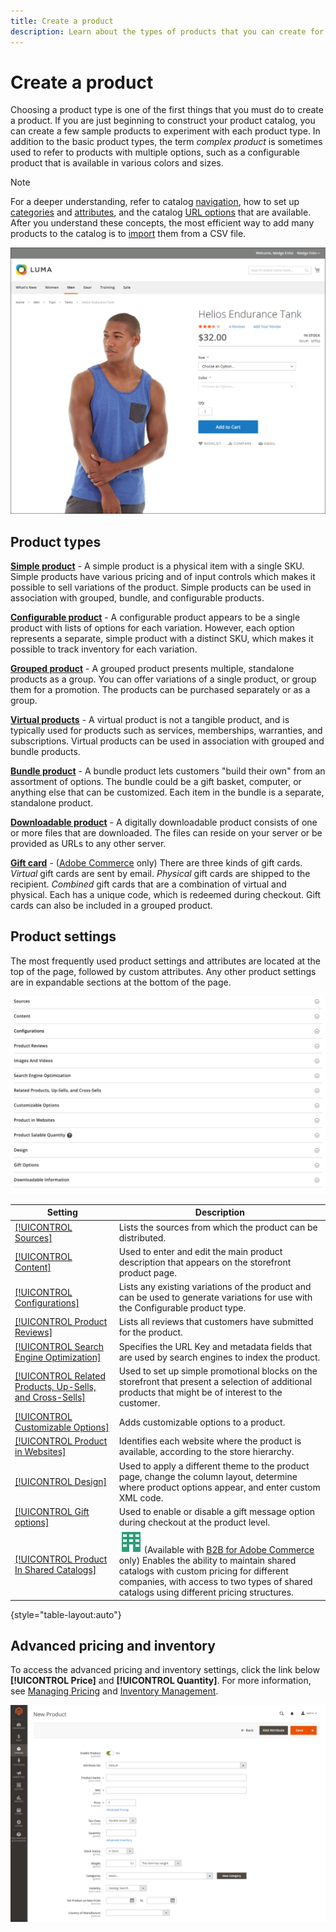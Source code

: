 ```yaml
---
title: Create a product
description: Learn about the types of products that you can create for your catalog.
---
```

# Create a product

Choosing a product type is one of the first things that you must do to create a product. If you are just beginning to construct your product catalog, you can create a few sample products to experiment with each product type. In addition to the basic product types, the term _complex product_ is sometimes used to refer to products with multiple options, such as a configurable product that is available in various colors and sizes.

>[!NOTE]
>
>For a deeper understanding, refer to catalog [navigation](navigation.md), how to set up [categories](categories.md) and [attributes](product-attributes.md), and the catalog [URL options](catalog-urls.md) that are available. After you understand these concepts, the most efficient way to add many products to the catalog is to [import](https://docs.magento.com/user-guide/system/data-import.html) them from a CSV file.

![Product page on the storefront](./assets/storefront-product-page.png)<!-- zoom -->

## Product types

**[Simple product](product-create-simple.md)** - A simple product is a physical item with a single SKU. Simple products have various pricing and of input controls which makes it possible to sell variations of the product. Simple products can be used in association with grouped, bundle, and configurable products.

**[Configurable product](product-create-configurable.md)** - A configurable product appears to be a single product with lists of options for each variation. However, each option represents a separate, simple product with a distinct SKU, which makes it possible to track inventory for each variation.

**[Grouped product](product-create-grouped.md)** - A grouped product presents multiple, standalone products as a group. You can offer variations of a single product, or group them for a promotion. The products can be purchased separately or as a group.

**[Virtual products](product-create-virtual.md)** - A virtual product is not a tangible product, and is typically used for products such as services, memberships, warranties, and subscriptions. Virtual products can be used in association with grouped and bundle products.

**[Bundle product](product-create-bundle.md)**  - A bundle product lets customers "build their own" from an assortment of options. The bundle could be a gift basket, computer, or anything else that can be customized. Each item in the bundle is a separate, standalone product.

**[Downloadable product](product-create-downloadable.md)** - A digitally downloadable product consists of one or more files that are downloaded. The files can reside on your server or be provided as URLs to any other server.

**[Gift card](product-gift-card-create.md)** - ([Adobe Commerce](../landing/home.md#product-editions) only) There are three kinds of gift cards. _Virtual_ gift cards are sent by email. _Physical_ gift cards are shipped to the recipient. _Combined_ gift cards that are a combination of virtual and physical. Each has a unique code, which is redeemed during checkout. Gift cards can also be included in a grouped product.

## Product settings

The most frequently used product settings and attributes are located at the top of the page, followed by custom attributes. Any other product settings are in expandable sections at the bottom of the page.

![Product Settings](./assets/product-settings-include-sources.png)<!-- zoom -->

|Setting|Description|
|--- |--- |
|[[!UICONTROL Sources]](../inventory-management/sources-assign-per-product.md)|Lists the sources from which the product can be distributed.|
|[[!UICONTROL Content]](product-content.md)|Used to enter and edit the main product description that appears on the storefront product page.|
|[[!UICONTROL Configurations]](product-configurations.md)| Lists any existing variations of the product and can be used to generate variations for use with the Configurable product type.|
|[[!UICONTROL Product Reviews]](settings-advanced-product-reviews.md)|Lists all reviews that customers have submitted for the product.|
|[[!UICONTROL Search Engine Optimization]](product-search-engine-optimization.md)|Specifies the URL Key and metadata fields that are used by search engines to index the product.|
|[[!UICONTROL Related Products, Up-Sells, and Cross-Sells]](related-products-up-sells-cross-sells.md)|Used to set up simple promotional blocks on the storefront that present a selection of additional products that might be of interest to the customer.|
|[[!UICONTROL Customizable Options]](settings-advanced-custom-options.md)|Adds customizable options to a product.|
|[[!UICONTROL Product in Websites]](settings-basic-websites.md)| Identifies each website where the product is available, according to the store hierarchy.|
|[[!UICONTROL Design]](settings-advanced-design.md)|Used to apply a different theme to the product page, change the column layout, determine where product options appear, and enter custom XML code.|
|[[!UICONTROL Gift options]](product-gift-options.md)|Used to enable or disable a gift message option during checkout at the product level.|
|[[!UICONTROL Product In Shared Catalogs]](../b2b/catalog-shared.md) | ![B2B for Adobe Commerce](../assets/b2b.svg) (Available with [B2B for Adobe Commerce](./b2b/../introduction.md) only) Enables the ability to maintain shared catalogs with custom pricing for different companies, with access to two types of shared catalogs using different pricing structures.|

{style="table-layout:auto"}

## Advanced pricing and inventory

To access the advanced pricing and inventory settings, click the link below **[!UICONTROL Price]** and **[!UICONTROL Quantity]**. For more information, see [Managing Pricing](pricing-advanced.md) and [Inventory Management](../inventory-management/introduction.md).

![Price and quantity option links](./assets/product-details-simple.png)<!-- zoom -->
